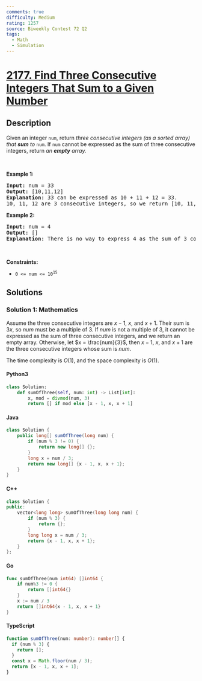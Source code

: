 ```yaml
---
comments: true
difficulty: Medium
rating: 1257
source: Biweekly Contest 72 Q2
tags:
  - Math
  - Simulation
---
```


<!-- problem:start -->

# [2177. Find Three Consecutive Integers That Sum to a Given Number](https://leetcode.com/problems/find-three-consecutive-integers-that-sum-to-a-given-number)


## Description

<!-- description:start -->

<p>Given an integer <code>num</code>, return <em>three consecutive integers (as a sorted array)</em><em> that <strong>sum</strong> to </em><code>num</code>. If <code>num</code> cannot be expressed as the sum of three consecutive integers, return<em> an <strong>empty</strong> array.</em></p>

<p>&nbsp;</p>
<p><strong class="example">Example 1:</strong></p>

<pre>
<strong>Input:</strong> num = 33
<strong>Output:</strong> [10,11,12]
<strong>Explanation:</strong> 33 can be expressed as 10 + 11 + 12 = 33.
10, 11, 12 are 3 consecutive integers, so we return [10, 11, 12].
</pre>

<p><strong class="example">Example 2:</strong></p>

<pre>
<strong>Input:</strong> num = 4
<strong>Output:</strong> []
<strong>Explanation:</strong> There is no way to express 4 as the sum of 3 consecutive integers.
</pre>

<p>&nbsp;</p>
<p><strong>Constraints:</strong></p>

<ul>
	<li><code>0 &lt;= num &lt;= 10<sup>15</sup></code></li>
</ul>

<!-- description:end -->

## Solutions

<!-- solution:start -->

### Solution 1: Mathematics

Assume the three consecutive integers are $x-1$, $x$, and $x+1$. Their sum is $3x$, so $num$ must be a multiple of $3$. If $num$ is not a multiple of $3$, it cannot be expressed as the sum of three consecutive integers, and we return an empty array. Otherwise, let $x = \frac{num}{3}$, then $x-1$, $x$, and $x+1$ are the three consecutive integers whose sum is $num$.

The time complexity is $O(1)$, and the space complexity is $O(1)$.

<!-- tabs:start -->

#### Python3

```python
class Solution:
    def sumOfThree(self, num: int) -> List[int]:
        x, mod = divmod(num, 3)
        return [] if mod else [x - 1, x, x + 1]
```

#### Java

```java
class Solution {
    public long[] sumOfThree(long num) {
        if (num % 3 != 0) {
            return new long[] {};
        }
        long x = num / 3;
        return new long[] {x - 1, x, x + 1};
    }
}
```

#### C++

```cpp
class Solution {
public:
    vector<long long> sumOfThree(long long num) {
        if (num % 3) {
            return {};
        }
        long long x = num / 3;
        return {x - 1, x, x + 1};
    }
};
```

#### Go

```go
func sumOfThree(num int64) []int64 {
	if num%3 != 0 {
		return []int64{}
	}
	x := num / 3
	return []int64{x - 1, x, x + 1}
}
```

#### TypeScript

```ts
function sumOfThree(num: number): number[] {
  if (num % 3) {
    return [];
  }
  const x = Math.floor(num / 3);
  return [x - 1, x, x + 1];
}
```

<!-- tabs:end -->

<!-- solution:end -->

<!-- problem:end -->
